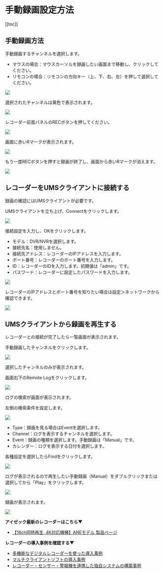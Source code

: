 # 手動録画設定方法

[[toc]]

## 手動録画方法

手動録画するチャンネルを選択します。

- マウスの場合：マウスカーソルを録画したい画面まで移動し、クリックしてください。
- リモコンの場合：リモコンの方向キー（上、下、右、左）を押して選択してください。

![](./images/record-manual/001.jpg)

選択されたチャンネルは黄色で表示されます。

![](./images/record-manual/002.jpg)

レコーダー前面パネルのRECボタンを押してください。

![](./images/record-manual/003.jpg)

画面に赤いRマークが表示されます。

![](./images/record-manual/004.jpg)

もう一度RECボタンを押すと録画が終了し、画面から赤いRマークが消えます。

![](./images/record-manual/005.jpg)

## レコーダーをUMSクライアントに接続する

録画の確認にはUMSクライアントが必要です。


UMSクライアントを立ち上げ、Connectをクリックします。

![](./images/record-manual/006.jpg)

接続設定を入力し、OKをクリックします。

- モデル：DVR/NVRを選択します。
- 接続先名：使用しません。
- 接続先アドレス：レコーダーのIPアドレスを入力します。
- ポート番号：レコーダーのポート番号を入力します。
- ID：レコーダーのIDを入力します。初期値は「admin」です。
- パスワード：レコーダーに設定したパスワードを入力します。

![](./images/record-manual/007.jpg)


レコーダーのIPアドレスとポート番号を知りたい場合は設定＞ネットワークから確認できます。

![](./images/record-manual/008.jpg)

## UMSクライアントから録画を再生する

レコーダーとの接続が完了したら一覧画面が表示されます。

手動録画したチャンネルをクリックします。

![](./images/record-manual/009.jpg)

選択したチャンネルのみが表示されます。

画面右下のRemote Logをクリックします。

![](./images/record-manual/010.jpg)

ログの検索が画面が表示されます。

左側の検索条件を設定します。

![](./images/record-manual/011.jpg)

- Type：録画を見る場合はEventを選択します。
- Channel：ログを表示するチャンネルを選択します。
- Event：録画の種類を選択します。手動録画は「Manual」です。
- カレンダー：ログを表示する日付を選択します。

各種設定を選択したらFindをクリックします。

![](./images/record-manual/012.jpg)

ログが表示されるので再生したい手動録画（Manual）をダブルクリックまたは選択してから「Play」をクリックします。

![](./images/record-manual/013.jpg)

録画が表示されます。

![](./images/record-manual/014.jpg)

**アイゼック最新のレコーダーはこちら▼**
- [【16ch同時再生, 4K対応機種】ANEモデル 製品ページ](https://isecj.jp/recorder/recorder-ane)

**レコーダーの導入事例を確認する▼**
- [多機能なデジタルレコーダーを使った導入事例](https://isecj.jp/case/security-enhancement)
- [マルチクライアントソフトの導入事例](https://isecj.jp/case/netcafe-camera)
- [レコーダー・センサー・警報機を連携した独自システムの構築事例](https://isecj.jp/case/system-design)